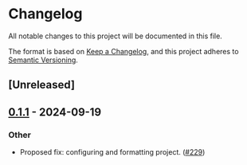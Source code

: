 # Changelog

All notable changes to this project will be documented in this file.

The format is based on [Keep a Changelog](https://keepachangelog.com/en/1.0.0/),
and this project adheres to [Semantic Versioning](https://semver.org/spec/v2.0.0.html).

## [Unreleased]

## [0.1.1](https://github.com/oestradiol/atrium/compare/atrium-crypto-v0.1.0...atrium-crypto-v0.1.1) - 2024-09-19

### Other

- Proposed fix: configuring and formatting project. ([#229](https://github.com/oestradiol/atrium/pull/229))
